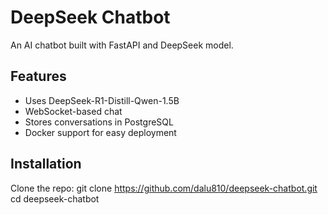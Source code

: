 # DeepSeek Chatbot

An AI chatbot built with FastAPI and DeepSeek model.

## Features
- Uses DeepSeek-R1-Distill-Qwen-1.5B
- WebSocket-based chat
- Stores conversations in PostgreSQL
- Docker support for easy deployment

## Installation
Clone the repo:
git clone https://github.com/dalu810/deepseek-chatbot.git cd deepseek-chatbot

